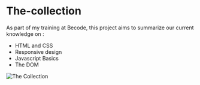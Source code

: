# The-collection

As part of my training at Becode, this project aims to summarize our current knowledge on :
- HTML and CSS
- Responsive design
- Javascript Basics
- The DOM

![The Collection](https://moustito.github.io/the-collection/)